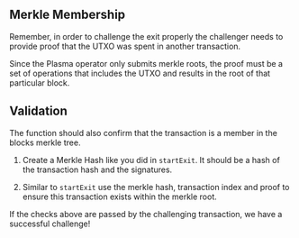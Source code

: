 ## Merkle Membership

Remember, in order to challenge the exit properly the challenger needs to provide proof that the UTXO was spent in another transaction. 

Since the Plasma operator only submits merkle roots, the proof must be a set of operations that includes the UTXO and results in the root of that particular block.

## Validation

The function should also confirm that the transaction is a member in the blocks merkle tree.

1. Create a Merkle Hash like you did in `startExit`. It should be a hash of the transaction hash and the signatures. 

2. Similar to `startExit` use the merkle hash, transaction index and proof to ensure this transaction exists within the merkle root. 

If the checks above are passed by the challenging transaction, we have a successful challenge!
